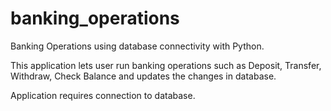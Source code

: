 # banking_operations
Banking Operations using database connectivity with Python.

This application lets user run banking operations such as Deposit, Transfer, Withdraw, Check Balance and updates the changes in database.

Application requires connection to database.

